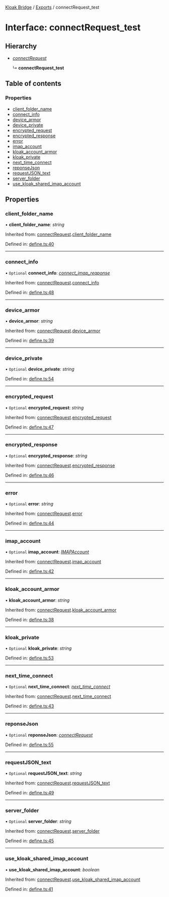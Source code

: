 [Kloak Bridge](../README.md) / [Exports](../modules.md) / connectRequest_test

# Interface: connectRequest\_test

## Hierarchy

* [*connectRequest*](connectrequest.md)

  ↳ **connectRequest_test**

## Table of contents

### Properties

- [client\_folder\_name](connectrequest_test.md#client_folder_name)
- [connect\_info](connectrequest_test.md#connect_info)
- [device\_armor](connectrequest_test.md#device_armor)
- [device\_private](connectrequest_test.md#device_private)
- [encrypted\_request](connectrequest_test.md#encrypted_request)
- [encrypted\_response](connectrequest_test.md#encrypted_response)
- [error](connectrequest_test.md#error)
- [imap\_account](connectrequest_test.md#imap_account)
- [kloak\_account\_armor](connectrequest_test.md#kloak_account_armor)
- [kloak\_private](connectrequest_test.md#kloak_private)
- [next\_time\_connect](connectrequest_test.md#next_time_connect)
- [reponseJson](connectrequest_test.md#reponsejson)
- [requestJSON\_text](connectrequest_test.md#requestjson_text)
- [server\_folder](connectrequest_test.md#server_folder)
- [use\_kloak\_shared\_imap\_account](connectrequest_test.md#use_kloak_shared_imap_account)

## Properties

### client\_folder\_name

• **client\_folder\_name**: *string*

Inherited from: [connectRequest](connectrequest.md).[client_folder_name](connectrequest.md#client_folder_name)

Defined in: [define.ts:40](https://github.com/CoNET-project/kloak-bridge/blob/1d36987/src/define.ts#L40)

___

### connect\_info

• `Optional` **connect\_info**: [*connect\_imap\_reqponse*](connect_imap_reqponse.md)

Inherited from: [connectRequest](connectrequest.md).[connect_info](connectrequest.md#connect_info)

Defined in: [define.ts:48](https://github.com/CoNET-project/kloak-bridge/blob/1d36987/src/define.ts#L48)

___

### device\_armor

• **device\_armor**: *string*

Inherited from: [connectRequest](connectrequest.md).[device_armor](connectrequest.md#device_armor)

Defined in: [define.ts:39](https://github.com/CoNET-project/kloak-bridge/blob/1d36987/src/define.ts#L39)

___

### device\_private

• `Optional` **device\_private**: *string*

Defined in: [define.ts:54](https://github.com/CoNET-project/kloak-bridge/blob/1d36987/src/define.ts#L54)

___

### encrypted\_request

• `Optional` **encrypted\_request**: *string*

Inherited from: [connectRequest](connectrequest.md).[encrypted_request](connectrequest.md#encrypted_request)

Defined in: [define.ts:47](https://github.com/CoNET-project/kloak-bridge/blob/1d36987/src/define.ts#L47)

___

### encrypted\_response

• `Optional` **encrypted\_response**: *string*

Inherited from: [connectRequest](connectrequest.md).[encrypted_response](connectrequest.md#encrypted_response)

Defined in: [define.ts:46](https://github.com/CoNET-project/kloak-bridge/blob/1d36987/src/define.ts#L46)

___

### error

• `Optional` **error**: *string*

Inherited from: [connectRequest](connectrequest.md).[error](connectrequest.md#error)

Defined in: [define.ts:44](https://github.com/CoNET-project/kloak-bridge/blob/1d36987/src/define.ts#L44)

___

### imap\_account

• `Optional` **imap\_account**: [*IMAPAccount*](imapaccount.md)

Inherited from: [connectRequest](connectrequest.md).[imap_account](connectrequest.md#imap_account)

Defined in: [define.ts:42](https://github.com/CoNET-project/kloak-bridge/blob/1d36987/src/define.ts#L42)

___

### kloak\_account\_armor

• **kloak\_account\_armor**: *string*

Inherited from: [connectRequest](connectrequest.md).[kloak_account_armor](connectrequest.md#kloak_account_armor)

Defined in: [define.ts:38](https://github.com/CoNET-project/kloak-bridge/blob/1d36987/src/define.ts#L38)

___

### kloak\_private

• `Optional` **kloak\_private**: *string*

Defined in: [define.ts:53](https://github.com/CoNET-project/kloak-bridge/blob/1d36987/src/define.ts#L53)

___

### next\_time\_connect

• `Optional` **next\_time\_connect**: [*next\_time\_connect*](next_time_connect.md)

Inherited from: [connectRequest](connectrequest.md).[next_time_connect](connectrequest.md#next_time_connect)

Defined in: [define.ts:43](https://github.com/CoNET-project/kloak-bridge/blob/1d36987/src/define.ts#L43)

___

### reponseJson

• `Optional` **reponseJson**: [*connectRequest*](connectrequest.md)

Defined in: [define.ts:55](https://github.com/CoNET-project/kloak-bridge/blob/1d36987/src/define.ts#L55)

___

### requestJSON\_text

• `Optional` **requestJSON\_text**: *string*

Inherited from: [connectRequest](connectrequest.md).[requestJSON_text](connectrequest.md#requestjson_text)

Defined in: [define.ts:49](https://github.com/CoNET-project/kloak-bridge/blob/1d36987/src/define.ts#L49)

___

### server\_folder

• `Optional` **server\_folder**: *string*

Inherited from: [connectRequest](connectrequest.md).[server_folder](connectrequest.md#server_folder)

Defined in: [define.ts:45](https://github.com/CoNET-project/kloak-bridge/blob/1d36987/src/define.ts#L45)

___

### use\_kloak\_shared\_imap\_account

• **use\_kloak\_shared\_imap\_account**: *boolean*

Inherited from: [connectRequest](connectrequest.md).[use_kloak_shared_imap_account](connectrequest.md#use_kloak_shared_imap_account)

Defined in: [define.ts:41](https://github.com/CoNET-project/kloak-bridge/blob/1d36987/src/define.ts#L41)
